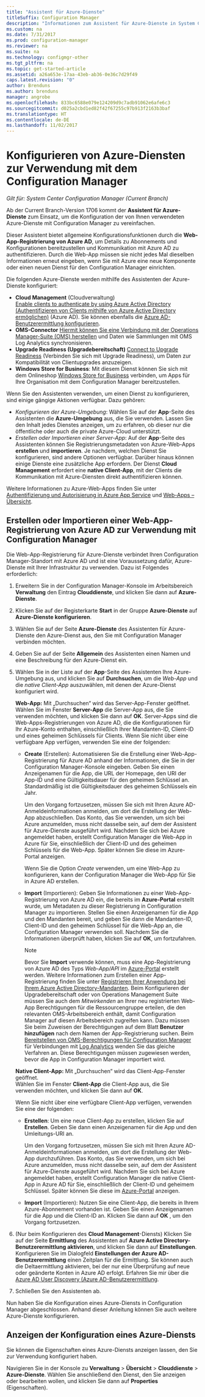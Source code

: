 ```yaml
---
title: "Assistent für Azure-Dienste"
titleSuffix: Configuration Manager
description: "Informationen zum Assistent für Azure-Dienste in System Center Configuration Manager"
ms.custom: na
ms.date: 7/31/2017
ms.prod: configuration-manager
ms.reviewer: na
ms.suite: na
ms.technology: configmgr-other
ms.tgt_pltfrm: na
ms.topic: get-started-article
ms.assetid: a26a653e-17aa-43eb-ab36-0e36c7d29f49
caps.latest.revision: "0"
author: Brenduns
ms.author: brenduns
manager: angrobe
ms.openlocfilehash: 833bc6588e079e124209d9c7adb91062e6afe6c3
ms.sourcegitcommit: d025a2cbd1ed82f42f67255c97b913f2163b3baf
ms.translationtype: HT
ms.contentlocale: de-DE
ms.lasthandoff: 11/02/2017
---
```

# <a name="configure-azure-services-for-use-with-configuration-manager"></a>Konfigurieren von Azure-Diensten zur Verwendung mit dem Configuration Manager

*Gilt für: System Center Configuration Manager (Current Branch)*

Ab der Current Branch-Version 1706 kommt der **Assistent für Azure-Dienste** zum Einsatz, um die Konfiguration der von Ihnen verwendeten Azure-Dienste mit Configuration Manager zu vereinfachen.

Dieser Assistent bietet allgemeine Konfigurationsfunktionen durch die **Web-App-Registrierung von Azure AD**, um Details zu Abonnements und Konfigurationen bereitzustellen und Kommunikation mit Azure AD zu authentifizieren. Durch die Web-App müssen sie nicht jedes Mal dieselben Informationen erneut eingeben, wenn Sie mit Azure eine neue Komponente oder einen neuen Dienst für den Configuration Manager einrichten.

Die folgenden Azure-Dienste werden mithilfe des Assistenten der Azure-Dienste konfiguriert:
-   **Cloud Management**  (Cloudverwaltung)  
    [Enable clients to authenticate by using Azure Active Directory (Authentifizieren von Clients mithilfe von Azure Active Directory ermöglichen)](/sccm/core/clients/deploy/deploy-clients-cmg-azure) (Azure AD). Sie können ebenfalls die [Azure AD-Benutzerermittlung konfigurieren](/sccm/core/servers/deploy/configure/configure-discovery-methods#azureaadisc).
-   **OMS-Connector**
    [ Hiermit können Sie eine Verbindung mit der Operations Manager-Suite (OMS) herstellen](/sccm/core/clients/manage/sync-data-microsoft-operations-management-suite) und Daten wie Sammlungen mit OMS Log Analytics synchronisieren.
-   **Upgrade Readiness (Upgradebereitschaft)**
    [Connect to Upgrade Readiness](/sccm/core/clients/manage/upgrade/upgrade-analytics) (Verbinden Sie sich mit Upgrade Readiness), um Daten zur Kompatibilität von Clientupgrades anzuzeigen.
-   **Windows Store for Business**: Mit diesem Dienst können Sie sich mit dem Onlineshop [Windows Store for Business](/sccm/apps/deploy-use/manage-apps-from-the-windows-store-for-business) verbinden, um Apps für Ihre Organisation mit dem Configuration Manager bereitzustellen.

Wenn Sie den Assistenten verwenden, um einen Dienst zu konfigurieren, sind einige gängige Aktionen verfügbar.
Dazu gehören:
-   *Konfigurieren der Azure-Umgebung*: Wählen Sie auf der **App**-Seite des Assistenten die **Azure-Umgebung** aus, die Sie verwenden. Lassen Sie den Inhalt jedes Dienstes anzeigen, um zu erfahren, ob dieser nur die öffentliche oder auch die private Azure-Cloud unterstützt.
-   *Erstellen oder Importieren einer Server-App*: Auf der **App**-Seite des Assistenten können Sie Registrierungsmetadaten von Azure-Web-Apps **erstellen** und **importieren**. Je nachdem, welchen Dienst Sie konfigurieren, sind andere Optionen verfügbar. Darüber hinaus können einige Dienste eine zusätzliche App erfordern. Der Dienst **Cloud Management** erfordert eine **native Client-App**, mit der Clients die Kommunikation mit Azure-Diensten direkt authentifizieren können.


Weitere Informationen zu Azure-Web-Apps finden Sie unter [Authentifizierung und Autorisierung in Azure App Service](/azure/app-service/app-service-authentication-overview) und [Web-Apps – Übersicht](/azure/app-service-web/app-service-web-overview).


## <a name="webapp"></a> Erstellen oder Importieren einer Web-App-Registrierung von Azure AD zur Verwendung mit Configuration Manager

Die Web-App-Registrierung für Azure-Dienste verbindet Ihren Configuration Manager-Standort mit Azure AD und ist eine Voraussetzung dafür, Azure-Dienste mit Ihrer Infrastruktur zu verwenden. Dazu ist Folgendes erforderlich:

1.  Erweitern Sie in der Configuration Manager-Konsole im Arbeitsbereich **Verwaltung** den Eintrag **Clouddienste**, und klicken Sie dann auf **Azure-Dienste**.
2.  Klicken Sie auf der Registerkarte **Start** in der Gruppe **Azure-Dienste** auf **Azure-Dienste konfigurieren**.
3.  Wählen Sie auf der Seite **Azure-Dienste** des Assistenten für Azure-Dienste den Azure-Dienst aus, den Sie mit Configuration Manager verbinden möchten.
4.  Geben Sie auf der Seite **Allgemein** des Assistenten einen Namen und eine Beschreibung für den Azure-Dienst ein.
5.  Wählen Sie in der Liste auf der **App**-Seite des Assistenten Ihre Azure-Umgebung aus, und klicken Sie auf **Durchsuchen**, um die *Web-App* und die *native Client-App* auszuwählen, mit denen der Azure-Dienst konfiguriert wird.

    **Web-App:** Mit „Durchsuchen“ wird das Server-App-Fenster geöffnet.    
      Wählen Sie im Fenster **Server-App** die Server-App aus, die Sie verwenden möchten, und klicken Sie dann auf **OK**. Server-Apps sind die Web-Apps-Registrierungen von Azure AD, die die Konfigurationen für Ihr Azure-Konto enthalten, einschließlich Ihrer Mandanten-ID, Client-ID und eines geheimen Schlüssels für Clients.
    Wenn Sie nicht über eine verfügbare App verfügen, verwenden Sie eine der folgenden:

    - **Create** (Erstellen): Automatisieren Sie die Erstellung einer Web-App-Registrierung für Azure AD anhand der Informationen, die Sie in der Configuration Manager-Konsole eingeben. Geben Sie einen Anzeigenamen für die App, die URL der Homepage, den URI der App-ID und eine Gültigkeitsdauer für den geheimen Schlüssel an. Standardmäßig ist die Gültigkeitsdauer des geheimen Schlüssels ein Jahr.
        
        Um den Vorgang fortzusetzen, müssen Sie sich mit Ihren Azure AD-Anmeldeinformationen anmelden, um dort die Erstellung der Web-App abzuschließen. Das Konto, das Sie verwenden, um sich bei Azure anzumelden, muss nicht dasselbe sein, auf dem der Assistent für Azure-Dienste ausgeführt wird. Nachdem Sie sich bei Azure angemeldet haben, erstellt Configuration Manager die Web-App in Azure für Sie, einschließlich der Client-ID und des geheimen Schlüssels für die Web-App. Später können Sie diese im Azure-Portal anzeigen.

        Wenn Sie die Option *Create* verwenden, um eine Web-App zu konfigurieren, kann der Configuration Manager die Web-App für Sie in Azure AD erstellen.
    
    - **Import** (Importieren): Geben Sie Informationen zu einer Web-App-Registrierung von Azure AD ein, die bereits im **Azure-Portal** erstellt wurde, um Metadaten zu dieser Registrierung in Configuration Manager zu importieren. Stellen Sie einen Anzeigenamen für die App und den Mandanten bereit, und geben Sie dann die Mandanten-ID, Client-ID und den geheimen Schlüssel für die Web-App an, die Configuration Manager verwenden soll. Nachdem Sie die Informationen überprüft haben, klicken Sie auf **OK**, um fortzufahren.
        > [!NOTE]
        > Bevor Sie **Import** verwende können, muss eine App-Registrierung von Azure AD des Typs *Web-App/API* im [Azure-Portal](https://portal.azure.com) erstellt werden. Weitere Informationen zum Erstellen einer App-Registrierung finden Sie unter [Registrieren Ihrer Anwendung bei Ihrem Azure Active Directory-Mandanten](/azure/active-directory/active-directory-app-registration). Beim Konfigurieren der Upgradebereitschaft oder von Operations Management Suite müssen Sie auch dem *Mitwirkenden* an Ihrer neu registrierten Web-App Berechtigungen für die Ressourcengruppe erteilen, die den relevanten OMS-Arbeitsbereich enthält, damit Configuration Manager auf diesen Arbeitsbereich zugreifen kann. Dazu müssen Sie beim Zuweisen der Berechtigungen auf dem Blatt **Benutzer hinzufügen** nach dem Namen der App-Registrierung suchen. Beim [Bereitstellen von OMS-Berechtigungen für Configuration Manager](https://docs.microsoft.com/azure/log-analytics/log-analytics-sccm#provide-configuration-manager-with-permissions-to-oms) für Verbindungen mit [Log Analytics](https://docs.microsoft.com/azure/log-analytics/log-analytics-sccm) wenden Sie das gleiche Verfahren an. Diese Berechtigungen müssen zugewiesen werden, bevor die App in Configuration Manager importiert wird.


    **Native Client-App:** Mit „Durchsuchen“ wird das Client-App-Fenster geöffnet.  
     Wählen Sie im Fenster **Client-App** die Client-App aus, die Sie verwenden möchten, und klicken Sie dann auf **OK**.

     Wenn Sie nicht über eine verfügbare Client-App verfügen, verwenden Sie eine der folgenden:
     - **Erstellen**: Um eine neue Client-App zu erstellen, klicken Sie auf **Erstellen**. Geben Sie dann einen Anzeigenamen für die App und den Umleitungs-URI an.

         Um den Vorgang fortzusetzen, müssen Sie sich mit Ihren Azure AD-Anmeldeinformationen anmelden, um dort die Erstellung der Web-App durchzuführen. Das Konto, das Sie verwenden, um sich bei Azure anzumelden, muss nicht dasselbe sein, auf dem der Assistent für Azure-Dienste ausgeführt wird. Nachdem Sie sich bei Azure angemeldet haben, erstellt Configuration Manager die native Client-App in Azure AD für Sie, einschließlich der Client-ID und geheimem Schlüssel. Später können Sie diese im [Azure-Portal](https://portal.azure.com) anzeigen. 

     - **Import** (Importieren): Nutzen Sie eine Client-App, die bereits in Ihrem Azure-Abonnement vorhanden ist. Geben Sie einen Anzeigenamen für die App und die Client-ID an. Klicken Sie dann auf **OK** , um den Vorgang fortzusetzen.

  <!--  MOVE THIS AND STEP 6 TO configure Azure AD User Discover  content
       [!TIP]  
     When you use Import, the account you use to run the wizard must have the *Read directory data* application permission in the Azure portal. This is required to set the correct permissions for the App. When you use Create, Configuration Manager creates the app with the correct permissions. However, you still must give consent to the application in the Azure portal.   -->


6.  (Nur beim Konfigurieren des **Cloud Management**-Diensts) Klicken Sie auf der Seite **Ermittlung** des Assistenten auf **Azure Active Directory-Benutzerermittlung aktivieren**, und klicken Sie dann auf **Einstellungen**.
Konfigurieren Sie im Dialogfeld **Einstellungen der Azure AD-Benutzerermittlung** einen Zeitplan für die Ermittlung. Sie können auch die Deltaermittlung aktivieren, bei der nur eine Überprüfung auf neue oder geänderte Konten in Azure AD erfolgt. Erfahren Sie mir über die [Azure AD User Discovery (Azure AD-Benutzerermittlung](/sccm/core/servers/deploy/configure/about-discovery-methods#azureaddisc).

7.  Schließen Sie den Assistenten ab.

Nun haben Sie die Konfiguration eines Azure-Diensts in Configuration Manager abgeschlossen. Anhand dieser Anleitung können Sie auch weitere Azure-Dienste konfigurieren.

## <a name="view-the-configuration-of-an-azure-service"></a>Anzeigen der Konfiguration eines Azure-Diensts
Sie können die Eigenschaften eines Azure-Diensts anzeigen lassen, den Sie zur Verwendung konfiguriert haben.

Navigieren Sie in der Konsole zu **Verwaltung** > **Übersicht** > **Clouddienste** > **Azure-Dienste**. Wählen Sie anschließend den Dienst, den Sie anzeigen oder bearbeiten wollen, und klicken Sie dann auf **Properties** (Eigenschaften).
